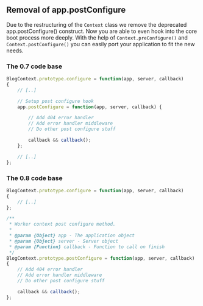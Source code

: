 ## Removal of app.postConfigure

Due to the restructuring of the ``Context`` class we remove the deprecated
app.postConfigure() construct.  Now you are able to even hook into the core
boot process more deeply. With the help of ``Context.preConfigure()`` and
``Context.postConfigure()`` you can easily port your application to fit the new
needs.

### The 0.7 code base

```js
BlogContext.prototype.configure = function(app, server, callback)
{
    // [..]

    // Setup post configure hook
    app.postConfigure = function(app, server, callback) {

        // Add 404 error handler
        // Add error handler middleware
        // Do other post configure stuff

        callback && callback();
    };

    // [..]
};
```

### The 0.8 code base

```js
BlogContext.prototype.configure = function(app, server, callback)
{
    // [..]
};

/**
 * Worker context post configure method.
 *
 * @param {Object} app - The application object
 * @param {Object} server - Server object
 * @param {Function} callback - Function to call on finish
 */
BlogContext.prototype.postConfigure = function(app, server, callback)
{
    // Add 404 error handler
    // Add error handler middleware
    // Do other post configure stuff

    callback && callback();
};
```

